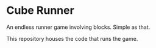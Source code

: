 # Cube Runner
An endless runner game involving blocks. Simple as that.

This repository houses the code that runs the game.
